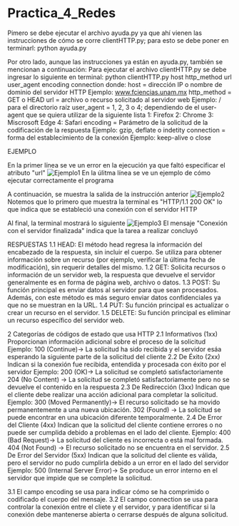 # Practica_4_Redes
Pimero se debe ejecutar el archivo ayuda.py ya que ahí vienen las instrucciones de cómo se corre clientHTTP.py; para esto se debe poner en terminarl:
python ayuda.py

Por otro lado, aunque las instrucciones ya están en ayuda.py, también se mencionan a continuación:
Para ejecutar el archivo clientHTTP.py se debe ingresar lo siguiente en terminal:
python clientHTTP.py host http_method url user_agent encoding connection
donde:
host = dirección IP o nombre de dominio del servidor HTTP
  Ejemplo: www.fciencias.unam.mx
http_method = GET o HEAD
url = archivo o recurso solicitado al servidor web
  Ejemplo: / para el directorio raíz
user_agent = 1, 2, 3 o 4; dependiendo de el user-agent que se quiera utilizar de la siguiente lista
    1: Firefox
    2: Chrome
    3: Miscrosoft Edge
    4: Safari
encoding = Parámetro de la solicitud de la codificación de la respuesta
  Ejemplo: gzip, deflate o indetity
connection = forma del establecimiento de la conexión
  Ejemplo: keep-alive o close

EJEMPLO 

En la primer línea se ve un error en la ejecución ya que faltó especificar el atributo "url"
![Ejemplo1](https://github.com/TaniaRmz/Practica_4_Redes/assets/88344062/4a25c4ae-fd63-4a55-95c8-8eaa46a455bb)
En la úlitma línea se ve un ejemplo de cómo ejecutar correctamente el programa

A continuación, se muestra la salida de la instrucción anterior
![Ejemplo2](https://github.com/TaniaRmz/Practica_4_Redes/assets/88344062/0123d26c-f3c2-4147-aa4b-55a90d22a1f8)
Notemos que lo primero que muestra la terminal es "HTTP/1.1 200 OK" lo que indica que se estableció una conexión con el servidor HTTP

Al final, la terminal mostrará lo siguiente
![Ejemplo3](https://github.com/TaniaRmz/Practica_4_Redes/assets/88344062/db58d603-51c3-4bc0-bbc1-b7cf4968643e)
El mensaje "Conexión con el servidor finalizada" indica que la tarea a realizar concluyó

RESPUESTAS
1.1 HEAD: El método head regresa la información del encabezado de la respuesta, sin incluir el cuerpo. Se utiliza para obtener información sobre un recurso (por ejemplo, verificar la última fecha de modificación),
sin requerir detalles del mismo.
1.2 GET: Solicita recursos o información de un servidor web, la respuesta que devuelve el servidor generalmente es en forma de página web, archivo o datos.
1.3 POST: Su función principal es enviar datos al servidor para que sean procesados. Además, con este método es más seguro enviar datos confidenciales ya que no se muestran en la URL.
1.4 PUT: Su función principal es actualizar o crear un recurso en el servidor.
1.5 DELETE: Su función principal es eliminar un recurso específico del servidor web.

2 Categorías de códigos de estado que usa HTTP
  2.1 Informativos (1xx)
    Proporcionan información adicional sobre el proceso de la solicitud 
      Ejemplo: 100 (Continue)-> La solicitud ha sido recibida y el servidor esáa esperando la siguiente parte de la solicitud del cliente
  2.2 De Éxito (2xx)
    Indican si la conexión fue recibida, entendida y procesada con éxito por el servidor
      Ejemplo: 200 (OK)-> La solicitud se completó satisfactoriamente
                204 (No Content) -> La solicitud se completó satisfactoriamente pero no se devuelve el contenido en la respuesta
  2.3 De Redirección (3xx)
    Indican que el cliente debe realizar una acción adicional para completar la solicitud.
      Ejemplo:  300 (Moved Permanently)->  El recurso solicitado se ha movido permanentemente a una nueva ubicación.
                302 (Found) -> La solicitud se puede encontrar en una ubicación diferente temporalmente.
  2.4 De Error del Cliente (4xx)
    Indican que la solicitud del cliente contiene errores o no puede ser cumplida debido a problemas en el lado del cliente. 
      Ejemplo:  400 (Bad Request)-> La solicitud del cliente es incorrecta o está mal formada.
                404 (Not Found) -> El recurso solicitado no se encuentra en el servidor.
  2.5 De Error del Servidor (5xx)
    Indican que la solicitud del cliente es válida, pero el servidor no pudo cumplirla debido a un error en el lado del servidor
      Ejemplo:  500 (Internal Server Error)-> Se produce un error interno en el servidor que impide que se complete la solicitud.

3.1 El campo encoding se usa para indicar cómo se ha comprimido o codificado el cuerpo del mensaje.
3.2 El campo connection se usa para controlar la conexión entre el cliete y el servidor, y para identificar si la conexión debe mantenerse abierta o cerrarse después de alguna solicitud.
              
